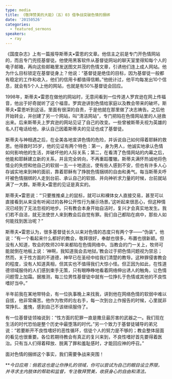 ```yaml
---
type: media
title: 《敬拜赞美的大能》（五）03 借争战突破色情的捆绑
date: '20150526'
categories:
  - featured_sermons
speakers:
  - ray
---
```

《国度杂志》上有一篇报导斯蒂夫▪雷恩的文章。他信主之前是专门开色情网站的，而且专门兜揽基督徒。他使用黑客软件从基督徒网站的聊天室里得知每个人的电子邮箱，再向这些邮箱里发送图文并茂的色情文章，引诱他们连上成人网站。他为什么目标锁定在基督徒身上？他说：“基督徒是绝佳的目标，因为基督徒一般都有稳定的工作和收入，他们的信用卡都值得信赖。”他统计过，他平均每发出10个信息，就会有5个人上他的网站，也就是有50%基督徒会回应。

1998年，斯蒂夫▪雷恩在做他的网站时，无意间看到一位传道人罗宾逊在网上传福音，他出于好奇就听了这个福音。罗宾逊讲到色情给家庭以及教会带来的破坏。斯蒂夫▪雷恩听到这话，里面有很深的自责，于是他就在那里做了决志祷告。之后他开始转业，并创建了另一个网站，叫“清洁网站”，专门把陷在色情网站里的人拯救出来。后来斯蒂夫上罗宾逊的网站见证了自己的改变。一些曾被斯蒂夫视为英雄的名人打电话给他，承认自己因着斯蒂夫的见证也成了基督徒。

斯蒂夫与神相遇之后，在全美各地宣讲色情的危险，并诉说自己如何得着耶稣的救恩。他得救时35岁，他的见证有两个特色：第一，身为男人，他诚实地承认色情如何影响他的生活，并破坏他的人际关系；第二，在看清了色情网站的内幕之后，他能和耶稣建立新的关系，并且完全转向，不再重蹈覆辙。斯蒂夫满怀热诚地将色情业的失控和他自己的软弱一五一十地道出，使有些人感到不安，但也有许多人心存诚实地来到神的面前，靠着耶稣有了挣脱色情捆绑的自由和勇气。每当斯蒂夫呼吁被色情捆绑的人走到台前、承认自己的软弱、并向神祈求力量的时候，台前就站满了一大群。斯蒂夫▪雷恩的见证是真实的。

斯蒂夫▪雷恩说：“‘只要推推桌上的鼠标，就可以和裸体女人直接交易，甚至可以直接看到从来没有听闻过的各种公开性行为展示场景。’这听起来很恶心，但这种情况已经到了无法忽视的地步。只有教会本身开始自洁时，复兴才会真实地发生。我们若不自洁，就无法使世人来到教会后自觉有罪。我们自己都陷在病中，那些人如何能找到医治呢？”

斯蒂夫▪雷恩认为，很多基督徒长久以来对色情的态度只有两个字——“伪装”。他说：“有一个看起来什么都好的教会，敬拜很好，奉献也很多，布置也很新颖。但没有人知道，牧会的牧师20年来都陷在色情网络中。当教会的门一关上，牧师可能就倒在地板上说：‘神啊，我知道我会去地狱。’教会过于把色情问题视为禁忌；然而，关于性方面的不道德，神早已在圣经中给我们清楚的教导。这种罪侵害教会的程度，没有人知道真相，但其实也不值得我们大惊小怪。但正因为如此，在性道德领域服侍的人们感到束手无策，只有眼睁睁地看着网络伸出诱人的触角，让色情问题雪上加霜。据推测，每三位男性基督徒中就有一位挣扎于色情或其他的不良性嗜好当中。”

半年前我在某地带特会，有一位执事晚上来找我，讲到他在网络色情的软弱中难以自拔，他非常痛苦。他作为牧师的左右手，每一次到台上作报告的时候，心里就非常挣扎、羞愧，感到自己不该继续服侍了。

有一位基督徒领袖说到：“性方面的犯罪一直是撒旦最厉害的武器之一。我们现在生活的时代恐怕是整个历史中最堕落的时代。”另一个致力于基督徒辅导的弟兄说：“若要断开不良性嗜好的恶性循环，信徒个人的努力是不够的；教会整体层面的看见也很重要。各位若期待教会有真正的复兴来到，不良性嗜好首先要得着医治。只有当人们得着释放、脱离了罪和羞耻感时，才能回应神的呼召。”

面对色情的捆绑这个事实，我们需要争战来突围！

***今日应用：*倘若这也是让你挣扎的领域，你可以尝试为自己的眼目设立界限，并寻求主内肢体的帮助和监督，专注敬拜赞美，收获身心的自由和清洁。**
